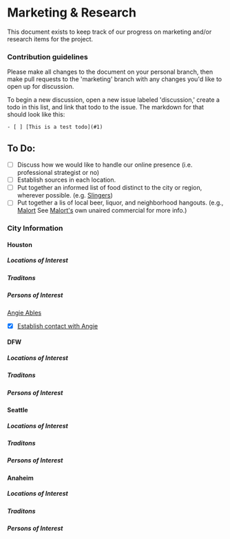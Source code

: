 # Marketing & Research

This document exists to keep track of our progress on marketing and/or research items for the project.

### Contribution guidelines

Please make all changes to the document on your personal branch, then make pull requests to the 'marketing' branch with any changes you'd like to open up for discussion.

To begin a new discussion, open a new issue labeled 'discussion,' create a todo in this list, and link that todo to the issue. The markdown for that should look like this:

``` gfm
- [ ] [This is a test todo](#1)
```

## To Do:

- [ ] Discuss how we would like to handle our online presence (i.e. professional strategist or no)
- [ ] Establish sources in each location.
- [ ] Put together an informed list of food distinct to the city or region, wherever possible. (e.g. [Slingers](http://en.wikipedia.org/wiki/Slinger))
- [ ] Put together a lis of local beer, liquor, and neighborhood hangouts. (e.g., [Malort](http://www.jeppsonsmalort.com/jm.html) See [Malort's](https://www.youtube.com/watch?v=q7s16ewP1RU) own unaired commercial for more info.)

### City Information

#### Houston
##### Locations of Interest
##### Traditons
##### Persons of Interest
[Angie Ables](https://www.facebook.com/angieables?fref=ts)
- [x] [Establish contact with Angie](https://github.com/Bmbailey/Baseball/issues/2)

#### DFW
##### Locations of Interest
##### Traditons
##### Persons of Interest

#### Seattle
##### Locations of Interest
##### Traditons
##### Persons of Interest

#### Anaheim 
##### Locations of Interest
##### Traditons
##### Persons of Interest
